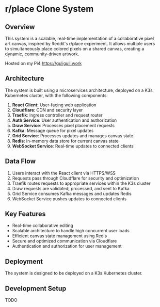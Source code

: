 # r/place Clone System

## Overview

This system is a scalable, real-time implementation of a collaborative pixel art canvas, inspired by Reddit's r/place experiment. It allows multiple users to simultaneously place colored pixels on a shared canvas, creating a dynamic, community-driven artwork.

Hosted on my Pi4 https://guliguli.work

## Architecture

The system is built using a microservices architecture, deployed on a K3s Kubernetes cluster, with the following components:

1. **React Client**: User-facing web application
2. **Cloudflare**: CDN and security layer
3. **Traefik**: Ingress controller and request router
4. **Auth Service**: User authentication and authorization
5. **Draw Service**: Processes pixel placement requests
6. **Kafka**: Message queue for pixel updates
7. **Grid Service**: Processes updates and manages canvas state
8. **Redis**: In-memory data store for current canvas state
9. **WebSocket Service**: Real-time updates to connected clients

## Data Flow

1. Users interact with the React client via HTTPS/WSS
2. Requests pass through Cloudflare for security and optimization
3. Traefik routes requests to appropriate services within the K3s cluster
4. Draw requests are validated, processed, and sent to Kafka
5. Grid Service consumes Kafka messages and updates Redis
6. WebSocket Service pushes updates to connected clients

## Key Features

- Real-time collaborative editing
- Scalable architecture to handle high concurrent user loads
- Efficient canvas state management using Redis
- Secure and optimized communication via Cloudflare
- Authentication and authorization for user management

## Deployment

The system is designed to be deployed on a K3s Kubernetes cluster.

## Development Setup

TODO
